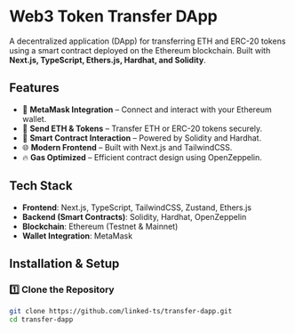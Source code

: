 # Web3 Token Transfer DApp

A decentralized application (DApp) for transferring ETH and ERC-20 tokens using a smart contract deployed on the Ethereum blockchain. Built with **Next.js, TypeScript, Ethers.js, Hardhat, and Solidity**.

## Features

- 🦊 **MetaMask Integration** – Connect and interact with your Ethereum wallet.
- 💸 **Send ETH & Tokens** – Transfer ETH or ERC-20 tokens securely.
- 🔗 **Smart Contract Interaction** – Powered by Solidity and Hardhat.
- 🌐 **Modern Frontend** – Built with Next.js and TailwindCSS.
- 🔥 **Gas Optimized** – Efficient contract design using OpenZeppelin.

## Tech Stack

- **Frontend**: Next.js, TypeScript, TailwindCSS, Zustand, Ethers.js
- **Backend (Smart Contracts)**: Solidity, Hardhat, OpenZeppelin
- **Blockchain**: Ethereum (Testnet & Mainnet)
- **Wallet Integration**: MetaMask

## Installation & Setup

### 1️⃣ Clone the Repository

```sh
git clone https://github.com/linked-ts/transfer-dapp.git
cd transfer-dapp
